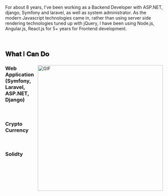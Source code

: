 For about 8 years, I've been working as a Backend Developer with  ASP.NET, django, Symfony and laravel, as well as system administrator.
As the modern Javascript technologies came in, rather than using server side rendering technologies tuned up with jQuery, I have been using Node.js, Angular.js, React.js for 5+ years for Frontend development.

<br />

## 𝐖𝐡𝐚𝐭 I 𝐂𝐚𝐧 𝐃𝐨

<div>
<img align="right" alt="GIF" src="https://github.com/abhisheknaiidu/abhisheknaiidu/blob/master/code.gif?raw=true" width="400" />
 
### Web Application (Symfony, Laravel, ASP.NET, Django)
<br />

### Crypto Currency
<br />

### Solidty
<br />

</div>




